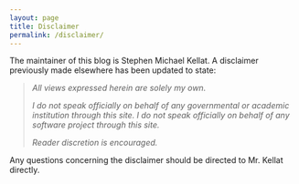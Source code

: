 ```yaml
---
layout: page
title: Disclaimer
permalink: /disclaimer/
---
```


The maintainer of this blog is Stephen Michael Kellat.  A disclaimer previously made elsewhere has been updated to state:  

>*All views expressed herein are solely my own.*
>
>*I do not speak officially on behalf of any governmental or academic institution through this site.  I do not speak officially on behalf of any software project through this site.*
>
>*Reader discretion is encouraged.*  

Any questions concerning the disclaimer should be directed to Mr. Kellat directly.  
